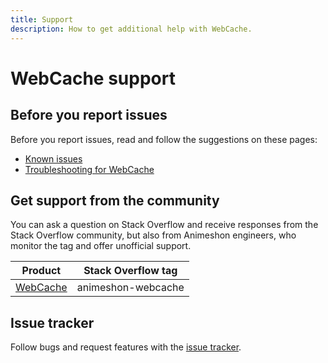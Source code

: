 ```yaml
---
title: Support
description: How to get additional help with WebCache.
---
```


# WebCache support

## Before you report issues

Before you report issues, read and follow the suggestions on these pages:

- [Known issues](/webcache/docs/issues)
- [Troubleshooting for WebCache](/webcache/docs/troubleshooting)

## Get support from the community

You can ask a question on Stack Overflow and receive responses from the Stack Overflow community, but also from Animeshon engineers, who monitor the tag and offer unofficial support.

| Product | Stack Overflow tag |
| --- | --- |
| [WebCache](https://stackoverflow.com/questions/tagged/animeshon-webcache) | animeshon-webcache |

## Issue tracker

Follow bugs and request features with the [issue tracker](https://github.com/animeshon/issue-tracker/issues).
